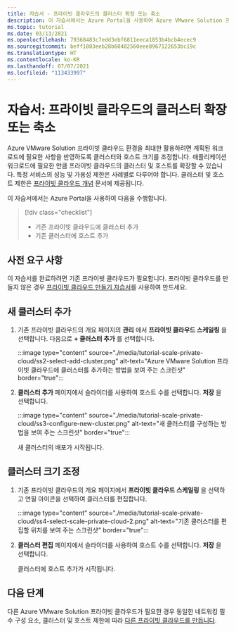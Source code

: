 ```yaml
---
title: 자습서 - 프라이빗 클라우드의 클러스터 확장 또는 축소
description: 이 자습서에서는 Azure Portal을 사용하여 Azure VMware Solution 프라이빗 클라우드의 크기를 조정합니다.
ms.topic: tutorial
ms.date: 03/13/2021
ms.openlocfilehash: 79368483c7edd3ebf6811eeca1853b4bcb4ecec9
ms.sourcegitcommit: beff1803eeb28b60482560eee8967122653bc19c
ms.translationtype: HT
ms.contentlocale: ko-KR
ms.lasthandoff: 07/07/2021
ms.locfileid: "113433997"
---
```

# <a name="tutorial-expand-or-shrink-clusters-in-a-private-cloud"></a>자습서: 프라이빗 클라우드의 클러스터 확장 또는 축소

Azure VMware Solution 프라이빗 클라우드 환경을 최대한 활용하려면 계획된 워크로드에 필요한 사항을 반영하도록 클러스터와 호스트 크기를 조정합니다. 애플리케이션 워크로드에 필요한 만큼 프라이빗 클라우드의 클러스터 및 호스트를 확장할 수 있습니다. 특정 서비스의 성능 및 가용성 제한은 사례별로 다루어야 합니다. 클러스터 및 호스트 제한은 [프라이빗 클라우드 개념](concepts-private-clouds-clusters.md) 문서에 제공됩니다.

이 자습서에서는 Azure Portal을 사용하여 다음을 수행합니다.

> [!div class="checklist"]
> * 기존 프라이빗 클라우드에 클러스터 추가
> * 기존 클러스터에 호스트 추가

## <a name="prerequisites"></a>사전 요구 사항

이 자습서를 완료하려면 기존 프라이빗 클라우드가 필요합니다. 프라이빗 클라우드를 만들지 않은 경우 [프라이빗 클라우드 만들기 자습서](tutorial-create-private-cloud.md)를 사용하여 만드세요. 

## <a name="add-a-new-cluster"></a>새 클러스터 추가

1. 기존 프라이빗 클라우드의 개요 페이지의 **관리** 에서 **프라이빗 클라우드 스케일링** 을 선택합니다. 다음으로 **+ 클러스터 추가** 를 선택합니다.

   :::image type="content" source="./media/tutorial-scale-private-cloud/ss2-select-add-cluster.png" alt-text="Azure VMware Solution 프라이빗 클라우드에 클러스터를 추가하는 방법을 보여 주는 스크린샷" border="true":::

1. **클러스터 추가** 페이지에서 슬라이더를 사용하여 호스트 수를 선택합니다. **저장** 을 선택합니다.

   :::image type="content" source="./media/tutorial-scale-private-cloud/ss3-configure-new-cluster.png" alt-text="새 클러스터를 구성하는 방법을 보여 주는 스크린샷" border="true":::

   새 클러스터의 배포가 시작됩니다.

## <a name="scale-a-cluster"></a>클러스터 크기 조정 

1. 기존 프라이빗 클라우드의 개요 페이지에서 **프라이빗 클라우드 스케일링** 을 선택하고 연필 아이콘을 선택하여 클러스터를 편집합니다.

   :::image type="content" source="./media/tutorial-scale-private-cloud/ss4-select-scale-private-cloud-2.png" alt-text="기존 클러스터를 편집할 위치를 보여 주는 스크린샷" border="true":::

1. **클러스터 편집** 페이지에서 슬라이더를 사용하여 호스트 수를 선택합니다. **저장** 을 선택합니다.

   클러스터에 호스트 추가가 시작됩니다.

## <a name="next-steps"></a>다음 단계

다른 Azure VMware Solution 프라이빗 클라우드가 필요한 경우 동일한 네트워킹 필수 구성 요소, 클러스터 및 호스트 제한에 따라 [다른 프라이빗 클라우드를 만듭니다](tutorial-create-private-cloud.md).

<!-- LINKS - external-->

<!-- LINKS - internal -->
